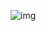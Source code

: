 
![img](https://github.com/rahulvenkat207/lll/blob/c877415e5a9e35d0558cc58c16dd03c65305dede/QandA/Screenshot%202025-01-09%20231723.png)
